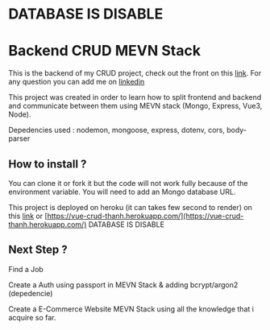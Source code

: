 # DATABASE IS DISABLE

# Backend CRUD MEVN Stack

This is the backend of my CRUD project, check out the front on this [link](https://github.com/TLNguyen-Paris/front_mevn_crud). For any question you can add me on [linkedin](https://www.linkedin.com/in/thanh-nguyen-paris/)

This project was created in order to learn how to split frontend and backend and communicate between them using MEVN stack (Mongo, Express, Vue3, Node).

Depedencies used : nodemon, mongoose, express, dotenv, cors, body-parser


## How to install ? 

You can clone it or fork it but the code will not work fully because of the environment variable. You will need to add an Mongo database URL.

This project is deployed on heroku (it can takes few second to render) on this [link](https://vue-crud-thanh.herokuapp.com/) or [https://vue-crud-thanh.herokuapp.com/](https://vue-crud-thanh.herokuapp.com/) DATABASE IS DISABLE


## Next Step ?
Find a Job

Create a Auth using passport in MEVN Stack & adding bcrypt/argon2 (depedencie)

Create a E-Commerce Website MEVN Stack using all the knowledge that i acquire so far.
